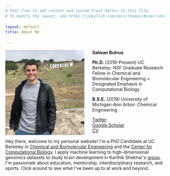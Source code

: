 ```yaml
---
# Feel free to add content and custom Front Matter to this file.
# To modify the layout, see https://jekyllrb.com/docs/themes/#overriding-theme-defaults

layout: default
title: About Me

---
```

<img src="/images/IMG_1149.jpg" alt="Headshot" style="float:left;padding-right:25px;width:250px;height:auto;">

**Salwan Butrus**

**Ph.D.** (2019-Present) UC Berkeley: NSF Graduate Research Fellow in Chemical and Biomolecular Engineering + Designated Emphasis in Computational Biology 

**B.S.E.** (2019) University of Michigan-Ann Arbor: Chemical Engineering

[Twitter](https://twitter.com/salwan_butrus)<br>
[Google Scholar](https://scholar.google.com/citations?user=KeJps5YAAAAJ&hl=en)<br>
[CV](/files/ButrusSalwanCV.pdf)
<br><br>
Hey there, welcome to my personal website! I'm a PhD Candidate at UC Berkeley in [Chemical and Biomolecular Engineering](https://chemistry.berkeley.edu/cbe) and the [Center for Computational Biology](https://ccb.berkeley.edu/). I apply machine learning to high-dimensional genomics datasets to study brain development in Karthik Shekhar's [group](https://www.shekharlab.net/). I'm passionate about education, mentorship, interdisciplinary research, and sports. Click around to see what I've been up to at work and beyond.   

